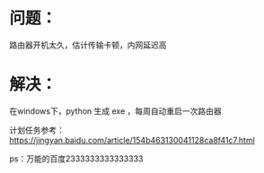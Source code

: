 # 问题：
路由器开机太久，估计传输卡顿，内网延迟高


# 解决：
在windows下，python 生成 exe ，每周自动重启一次路由器

计划任务参考：https://jingyan.baidu.com/article/154b463130041128ca8f41c7.html

ps：万能的百度2333333333333333

